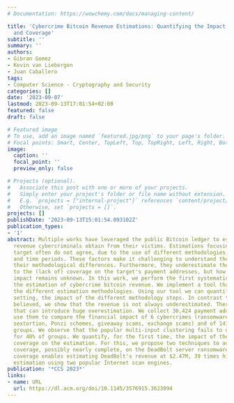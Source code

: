 ```yaml
---
# Documentation: https://wowchemy.com/docs/managing-content/

title: 'Cybercrime Bitcoin Revenue Estimations: Quantifying the Impact of Methodology
  and Coverage'
subtitle: ''
summary: ''
authors:
- Gibran Gomez
- Kevin van Liebergen
- Juan Caballero
tags:
- Computer Science - Cryptography and Security
categories: []
date: '2023-09-07'
lastmod: 2023-09-13T17:01:54+02:00
featured: false
draft: false

# Featured image
# To use, add an image named `featured.jpg/png` to your page's folder.
# Focal points: Smart, Center, TopLeft, Top, TopRight, Left, Right, BottomLeft, Bottom, BottomRight.
image:
  caption: ''
  focal_point: ''
  preview_only: false

# Projects (optional).
#   Associate this post with one or more of your projects.
#   Simply enter your project's folder or file name without extension.
#   E.g. `projects = ["internal-project"]` references `content/project/deep-learning/index.md`.
#   Otherwise, set `projects = []`.
projects: []
publishDate: '2023-09-13T15:01:54.093102Z'
publication_types:
- '1'
abstract: Multiple works have leveraged the public Bitcoin ledger to estimate the
  revenue cybercriminals obtain from their victims. Estimations focusing on the same
  target often do not agree, due to the use of different methodologies, seed addresses,
  and time periods. These factors make it challenging to understand the impact of
  their methodological differences. Furthermore, they underestimate the revenue due
  to the (lack of) coverage on the target's payment addresses, but how large this
  impact remains unknown. In this work, we perform the first systematic analysis on
  the estimation of cybercrime bitcoin revenue. We implement a tool that can replicate
  the different estimation methodologies. Using our tool we can quantify, in a controlled
  setting, the impact of the different methodology steps. In contrast to what is widely
  believed, we show that the revenue is not always underestimated. There exist methodologies
  that can introduce huge overestimation. We collect 30,424 payment addresses and
  use them to compare the financial impact of 6 cybercrimes (ransomware, clippers,
  sextortion, Ponzi schemes, giveaway scams, exchange scams) and of 141 cybercriminal
  groups. We observe that the popular multi-input clustering fails to discover addresses
  for 40% of groups. We quantify, for the first time, the impact of the (lack of)
  coverage on the estimation. For this, we propose two techniques to achieve high
  coverage, possibly nearly complete, on the DeadBolt server ransomware. Our expanded
  coverage enables estimating DeadBolt's revenue at $2.47M, 39 times higher than the
  estimation using two popular Internet scan engines.
publication: '*CCS 2023*'
links:
- name: URL
  url: https://dl.acm.org/doi/10.1145/3576915.3623094
---
```

